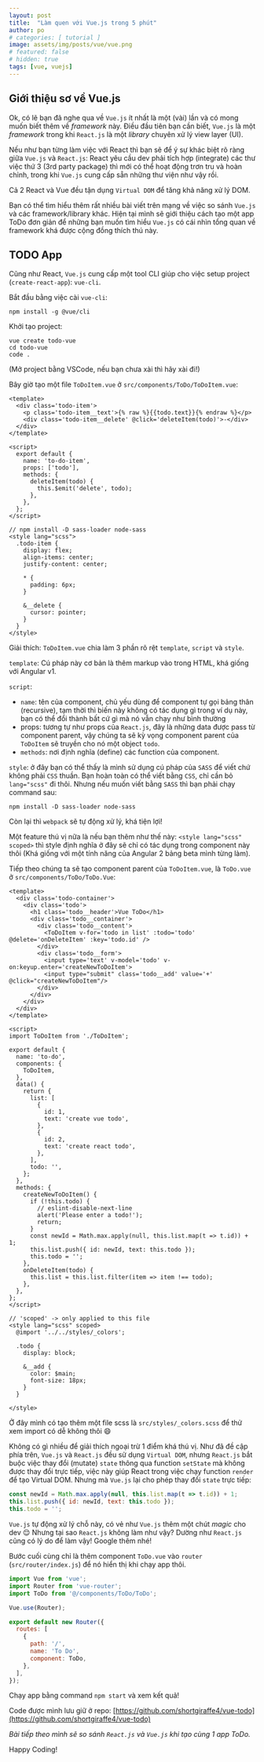 ```yaml
---
layout: post
title:  "Làm quen với Vue.js trong 5 phút"
author: po
# categories: [ tutorial ]
image: assets/img/posts/vue/vue.png
# featured: false
# hidden: true
tags: [vue, vuejs]
---
```


## Giới thiệu sơ về Vue.js
Ok, có lẽ bạn đã nghe qua về `Vue.js` ít nhất là một (vài) lần và có mong muốn biết thêm về *framework* này.
Điều đầu tiên bạn cần biết, `Vue.js` là một *framework* trong khi `React.js` là một *library* chuyên xử lý view layer (UI).

Nếu như bạn từng làm việc với React thì bạn sẽ để ý sự khác biệt rõ ràng giữa `Vue.js` và `React.js`: React yêu cầu dev phải tích hợp (integrate) các thư việc thứ 3 (3rd party package) thì mới có thể hoạt động trơn tru và hoàn chỉnh, trong khi `Vue.js` cung cấp sẵn những thư viện như vậy rồi.

Cả 2 React và Vue đều tận dụng `Virtual DOM` để tăng khả năng xử lý DOM.

Bạn có thể tìm hiểu thêm rất nhiều bài viết trên mạng về việc so sánh `Vue.js` và các framework/library khác. Hiện tại mình sẽ giới thiệu cách tạo một app ToDo đơn giản để những bạn muốn tìm hiểu `Vue.js` có cái nhìn tổng quan về framework khá được cộng đồng thích thú này.

## TODO App
Cũng như React, `Vue.js` cung cấp một tool CLI giúp cho việc setup project (`create-react-app`): `vue-cli`.

Bắt đầu bằng việc cài `vue-cli`:
```
npm install -g @vue/cli
```
Khởi tạo project:
```
vue create todo-vue
cd todo-vue
code .
```
(Mở project bằng VSCode, nếu bạn chưa xài thì hãy xài đi!)

Bây giờ tạo một file `ToDoItem.vue` ở `src/components/ToDo/ToDoItem.vue`:

```vue
<template>
  <div class='todo-item'>
    <p class='todo-item__text'>{% raw %}{{todo.text}}{% endraw %}</p>
    <div class='todo-item__delete' @click='deleteItem(todo)'>-</div>
  </div>
</template>

<script>
  export default {
    name: 'to-do-item',
    props: ['todo'],
    methods: {
      deleteItem(todo) {
        this.$emit('delete', todo);
      },
    },
  };
</script>

// npm install -D sass-loader node-sass
<style lang="scss">
  .todo-item {
    display: flex;
    align-items: center;
    justify-content: center;

    * {
      padding: 6px;
    }

    &__delete {
      cursor: pointer;
    }
  }
</style>
```
Giải thích:
`ToDoItem.vue` chia làm 3 phần rõ rệt `template`, `script` và `style`.

`template`: Cú pháp này cơ bản là thêm markup vào trong HTML, khá giống với Angular v1.

`script`: 
 - `name`: tên của component, chủ yếu dùng để component tự gọi bảng thân (recursive), tạm thời thì biến này không có tác dụng gì trong ví dụ này, bạn có thể đổi thành bất cứ gì mà nó vẫn chạy như bình thường
 - props: tương tự như props của `React.js`, đây là những data được pass từ component parent, vậy chúng ta sẽ kỳ vọng component parent của `ToDoItem` sẽ truyền cho nó một object `todo`.
 - `methods`: nơi định nghĩa (define) các function của component.

`style`: ở đây bạn có thể thấy là mình sử dụng cú pháp của `SASS` để viết chứ không phải `CSS` thuần. Bạn hoàn toàn có thể viết bằng `CSS`, chỉ cần bỏ `lang="scss"` đi thôi. Nhưng nếu muốn viết bằng `SASS` thì bạn phải chạy command sau:

```
npm install -D sass-loader node-sass
```
Còn lại thì `webpack` sẽ tự động xử lý, khá tiện lợi!

Một feature thú vị nữa là nếu bạn thêm như thế này: `<style lang="scss" scoped>` thì style định nghĩa ở đây sẽ chỉ có tác dụng trong component này thôi (Khá giống với một tính năng của Angular 2 bảng beta mình từng làm).



Tiếp theo chúng ta sẽ tạo component parent của `ToDoItem.vue`, là `ToDo.vue` ở `src/components/ToDo/ToDo.Vue`:

```vue
<template>
  <div class='todo-container'>
    <div class='todo'>
      <h1 class='todo__header'>Vue ToDo</h1>
      <div class='todo__container'>
        <div class='todo__content'>
          <ToDoItem v-for='todo in list' :todo='todo' @delete='onDeleteItem' :key='todo.id' />
        </div>
        <div class='todo__form'>
          <input type='text' v-model='todo' v-on:keyup.enter='createNewToDoItem'>
          <input type="submit" class='todo__add' value='+' @click="createNewToDoItem"/>
        </div>
      </div>
    </div>
  </div>
</template>

<script>
import ToDoItem from './ToDoItem';

export default {
  name: 'to-do',
  components: {
    ToDoItem,
  },
  data() {
    return {
      list: [
        {
          id: 1,
          text: 'create vue todo',
        },
        {
          id: 2,
          text: 'create react todo',
        },
      ],
      todo: '',
    };
  },
  methods: {
    createNewToDoItem() {
      if (!this.todo) {
        // eslint-disable-next-line
        alert('Please enter a todo!');
        return;
      }
      const newId = Math.max.apply(null, this.list.map(t => t.id)) + 1;
      this.list.push({ id: newId, text: this.todo });
      this.todo = '';
    },
    onDeleteItem(todo) {
      this.list = this.list.filter(item => item !== todo);
    },
  },
};
</script>

// 'scoped' -> only applied to this file
<style lang="scss" scoped>
  @import '../../styles/_colors';

  .todo {
    display: block;

    &__add {
      color: $main;
      font-size: 18px;
    }
  }

</style>
```

Ở đây mình có tạo thêm một file scss là `src/styles/_colors.scss` để thử xem import có dễ không thôi 😄

Không có gì nhiều để giải thích ngoại trừ 1 điểm khá thú vị. Như đã đề cập phía trên, `Vue.js` và `React.js` đều sử dụng `Virtual DOM`, nhưng `React.js` bắt buộc việc thay đổi (mutate) `state` thông qua function `setState` mà không được thay đổi trực tiếp, việc này giúp React trong việc chạy function `render` để tạo Virtual DOM. Nhưng mà `Vue.js` lại cho phép thay đổi `state` trực tiếp:

```javascript
const newId = Math.max.apply(null, this.list.map(t => t.id)) + 1;
this.list.push({ id: newId, text: this.todo });
this.todo = '';
```

`Vue.js` tự động xử lý chỗ này, có vẻ như `Vue.js` thêm một chút *magic* cho dev 😌 Nhưng tại sao `React.js` không làm như vậy? Dường như `React.js` cũng có lý do để làm vậy! Google thêm nhé!

Bước cuối cùng chỉ là thêm component `ToDo.vue` vào `router` (`src/router/index.js`) để nó hiển thị khi chạy app thôi.

```javascript
import Vue from 'vue';
import Router from 'vue-router';
import ToDo from '@/components/ToDo/ToDo';

Vue.use(Router);

export default new Router({
  routes: [
    {
      path: '/',
      name: 'To Do',
      component: ToDo,
    },
  ],
});
```

Chạy app bằng command `npm start` và xem kết quả!

Code được mình lưu giữ ở repo: [https://github.com/shortgiraffe4/vue-todo](https://github.com/shortgiraffe4/vue-todo)

*Bài tiếp theo mình sẽ so sánh `React.js` và `Vue.js` khi tạo cùng 1 app ToDo.*

Happy Coding!
